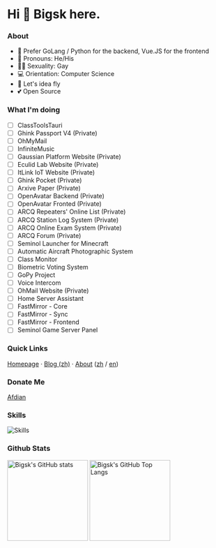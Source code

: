 # Hi 👋 Bigsk here.

### About

- 📝 Prefer GoLang / Python for the backend, Vue.JS for the frontend
- 👨 Pronouns: He/His
- 🏳️‍🌈 Sexuality: Gay
- 💻 Orientation: Computer Science
- 🌟 Let's idea fly
- 💕 Open Source

### What I'm doing

- [ ] ClassToolsTauri
- [ ] Ghink Passport V4 (Private)
- [ ] OhMyMail
- [ ] InfiniteMusic
- [ ] Gaussian Platform Website (Private)
- [ ] Eculid Lab Website (Private)
- [ ] ItLink IoT Website (Private)
- [ ] Ghink Pocket (Private)
- [ ] Arxive Paper (Private)
- [ ] OpenAvatar Backend (Private)
- [ ] OpenAvatar Fronted (Private)
- [ ] ARCQ Repeaters' Online List (Private)
- [ ] ARCQ Station Log System (Private)
- [ ] ARCQ Online Exam System (Private)
- [ ] ARCQ Forum (Private)
- [ ] Seminol Launcher for Minecraft
- [ ] Automatic Aircraft Photographic System
- [ ] Class Monitor
- [ ] Biometric Voting System
- [ ] GoPy Project
- [ ] Voice Intercom
- [ ] OhMail Website (Private)
- [ ] Home Server Assistant
- [ ] FastMirror - Core
- [ ] FastMirror - Sync
- [ ] FastMirror - Frontend
- [ ] Seminol Game Server Panel

### Quick Links

[Homepage](https://www.ianxia.com) · [Blog (zh)](https://blog.ianxia.com) · [About](https://www.ianxia.com/en_US/about.html) ([zh](https://www.ianxia.com/zh_CN/about.html) / [en](https://www.ianxia.com/en_US/about.html))

### Donate Me

[Afdian](https://afdian.net/a/bigsk)

### Skills

![Skills](https://skillicons.dev/icons?i=androidstudio,arduino,au,blender,c,cs,cpp,cmake,css,discord,django,docker,dotnet,electron,express,express,flask,git,github,gitlab,go,grafana,gtk,html,idea,ai,instagram,js,jenkins,jquery,julia,kubernetes,linux,lua,matlab,nestjs,nextjs,nginx,nodejs,perl,ps,php,powershell,pr,py,pytorch,qt,r,raspberrypi,redis,ruby,rust,sass,sqlite,stackoverflow,svg,swift,tauri,tensorflow,twitter,ts,unity,unreal,vercel,vim,visualstudio,vite,vscode,vue,wasm,wordpress,workers)

### Github Stats

<img src="https://rp.ianxia.com/gh-stat?username=bigsk05&count_private=true&theme=calm&show_icons=true&include_all_commits=true&role=OWNER,ORGANIZATION_MEMBER,COLLABORATOR" alt="Bigsk's GitHub stats" height="185px" /> <img src="https://rp.ianxia.com/gh-stat-toplang?layout=compact&langs_count=8&role=OWNER%2CORGANIZATION_MEMBER&username=bigsk05&theme=calm" alt="Bigsk's GitHub Top Langs" height="185px" />
